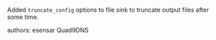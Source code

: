 Added `truncate_config` options to file sink to truncate output files after some time.

authors: esensar Quad9DNS
